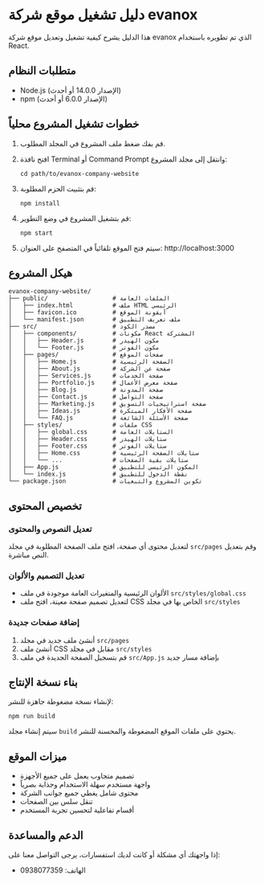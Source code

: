 # دليل تشغيل موقع شركة evanox

هذا الدليل يشرح كيفية تشغيل وتعديل موقع شركة evanox الذي تم تطويره باستخدام React.

## متطلبات النظام

- Node.js (الإصدار 14.0.0 أو أحدث)
- npm (الإصدار 6.0.0 أو أحدث)

## خطوات تشغيل المشروع محلياً

1. قم بفك ضغط ملف المشروع في المجلد المطلوب.

2. افتح نافذة Terminal أو Command Prompt وانتقل إلى مجلد المشروع:
   ```
   cd path/to/evanox-company-website
   ```

3. قم بتثبيت الحزم المطلوبة:
   ```
   npm install
   ```

4. قم بتشغيل المشروع في وضع التطوير:
   ```
   npm start
   ```

5. سيتم فتح الموقع تلقائياً في المتصفح على العنوان: http://localhost:3000

## هيكل المشروع

```
evanox-company-website/
├── public/                  # الملفات العامة
│   ├── index.html           # ملف HTML الرئيسي
│   ├── favicon.ico          # أيقونة الموقع
│   └── manifest.json        # ملف تعريف التطبيق
├── src/                     # مصدر الكود
│   ├── components/          # مكونات React المشتركة
│   │   ├── Header.js        # مكون الهيدر
│   │   └── Footer.js        # مكون الفوتر
│   ├── pages/               # صفحات الموقع
│   │   ├── Home.js          # الصفحة الرئيسية
│   │   ├── About.js         # صفحة عن الشركة
│   │   ├── Services.js      # صفحة الخدمات
│   │   ├── Portfolio.js     # صفحة معرض الأعمال
│   │   ├── Blog.js          # صفحة المدونة
│   │   ├── Contact.js       # صفحة التواصل
│   │   ├── Marketing.js     # صفحة استراتيجيات التسويق
│   │   ├── Ideas.js         # صفحة الأفكار المبتكرة
│   │   └── FAQ.js           # صفحة الأسئلة الشائعة
│   ├── styles/              # ملفات CSS
│   │   ├── global.css       # الستايلات العامة
│   │   ├── Header.css       # ستايلات الهيدر
│   │   ├── Footer.css       # ستايلات الفوتر
│   │   ├── Home.css         # ستايلات الصفحة الرئيسية
│   │   └── ...              # ستايلات بقية الصفحات
│   ├── App.js               # المكون الرئيسي للتطبيق
│   └── index.js             # نقطة الدخول للتطبيق
└── package.json             # تكوين المشروع والتبعيات
```

## تخصيص المحتوى

### تعديل النصوص والمحتوى

لتعديل محتوى أي صفحة، افتح ملف الصفحة المطلوبة في مجلد `src/pages` وقم بتعديل النص مباشرة.

### تعديل التصميم والألوان

- الألوان الرئيسية والمتغيرات العامة موجودة في ملف `src/styles/global.css`
- لتعديل تصميم صفحة معينة، افتح ملف CSS الخاص بها في مجلد `src/styles`

### إضافة صفحات جديدة

1. أنشئ ملف جديد في مجلد `src/pages`
2. أنشئ ملف CSS مقابل في مجلد `src/styles`
3. قم بتسجيل الصفحة الجديدة في ملف `src/App.js` بإضافة مسار جديد

## بناء نسخة الإنتاج

لإنشاء نسخة مضغوطة جاهزة للنشر:

```
npm run build
```

سيتم إنشاء مجلد `build` يحتوي على ملفات الموقع المضغوطة والمحسنة للنشر.

## ميزات الموقع

- تصميم متجاوب يعمل على جميع الأجهزة
- واجهة مستخدم سهلة الاستخدام وجذابة بصرياً
- محتوى شامل يغطي جميع جوانب الشركة
- تنقل سلس بين الصفحات
- أقسام تفاعلية لتحسين تجربة المستخدم

## الدعم والمساعدة

إذا واجهتك أي مشكلة أو كانت لديك استفسارات، يرجى التواصل معنا على:

- الهاتف: 0938077359
